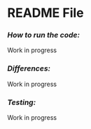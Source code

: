 # README File

### _How to run the code:_

Work in progress

### _Differences:_

Work in progress

### _Testing:_

Work in progress
